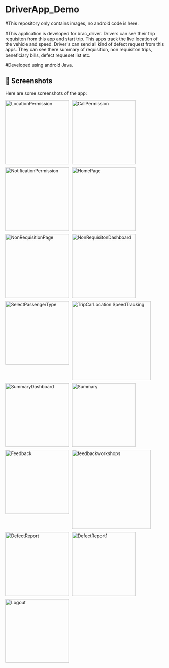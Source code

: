 # DriverApp_Demo

#This repository only contains images, no android code is here.

#This application is developed for brac_driver. Drivers can see their trip requisiton from this app and start trip. This apps track the live location of the vehicle and speed. Driver's can send all kind of defect request from this apps. They can see there summary of requisition, non requisiton trips, beneficiary bills, defect requeset list etc. 

#Developed using android Java.

## 📸 Screenshots
Here are some screenshots of the app:

<div style="display: flex; flex-wrap: wrap; gap: 10px;">
<img width="200"  alt="LocationPermission" src="https://github.com/user-attachments/assets/97d433f7-1eb7-4671-8869-d5797080b365" />
<img width="200"  alt="CallPermission" src="https://github.com/user-attachments/assets/00ec5050-0f93-482c-b4be-3f7648dbf803" />
<img width="200"  alt="NotificationPermission" src="https://github.com/user-attachments/assets/6131b00a-85eb-4d84-9c6a-ca0438b4e812" />
<img width="200"  alt="HomePage" src="https://github.com/user-attachments/assets/64a3f07e-b29e-4f81-948e-facd2ebe8e9c" />
<img width="200"  alt="NonRequisitionPage" src="https://github.com/user-attachments/assets/ed5024a7-9bd4-458e-b9ae-212de8ca3cb3" />
<img width="200"  alt="NonRequisitonDashboard" src="https://github.com/user-attachments/assets/dbd768d5-5363-481a-a1fd-44e92fb9e09b" />
<img width="200"  alt="SelectPassengerType" src="https://github.com/user-attachments/assets/8df5f7f0-ad3e-4745-a3c0-b20fa855bdc7" />
<img width="248"  alt="TripCarLocation SpeedTracking" src="https://github.com/user-attachments/assets/af205513-eefe-4897-8312-b0a83de92862" />
<img width="200"  alt="SummaryDashboard" src="https://github.com/user-attachments/assets/d2177c48-0540-449e-ac70-7dc6877fd9d9" />
<img width="200"  alt="Summary" src="https://github.com/user-attachments/assets/90b8c419-d0c3-4950-8d8b-279220b07421" />
<img width="200"  alt="Feedback" src="https://github.com/user-attachments/assets/597e8a4a-6f3e-4cdb-846a-4fc9b5475fee" />
<img width="248"  alt="feedbackworkshops" src="https://github.com/user-attachments/assets/e195cddd-4d59-4ea2-b82d-aa579d97cd78" />
<img width="200"  alt="DefectReport" src="https://github.com/user-attachments/assets/4113b77c-9ea6-4681-a03d-d231fa462617" />
<img width="200"  alt="DefectReport1" src="https://github.com/user-attachments/assets/7995c503-6380-49d2-9f03-71c6a6ea435b" />
<img width="200"  alt="Logout" src="https://github.com/user-attachments/assets/0b0eeaa9-8a8d-4314-88e5-211eedce6c5d" />
</div>












